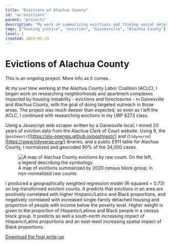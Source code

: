 ```yaml
---
title: "Evictions of Alachua County"
id: "ac-evictions"
parent: "projects"
description: "My work on summarizing evictions and finding social determinants of high-evicted areas."
tags: ["housing justice", "eviction", "Gainesville", "Alachua County"]
level: 1
created: 2022-05-15
---
```


# Evictions of Alachua County

<div class="alert">

This is an ongoing project. More info as it comes.

</div>

At my <small>brief</small> time working at the Alachua County Labor Coalition (ACLC), I began work on researching neighborhoods and apartment complexes impacted by housing instability - evictions and foreclosures - in Gainesville and Alachua County, with the goal of doing targeted outreach in those areas. The project was much deeper than expected, so even as I left the ACLC, I continued with researching evictions in my URP 6272 class.

Using a Javascript web scraper written by a Gainesville local, I mined 20 years of eviction data from the Alachua Clerk of Court website. Using R, the (`postmastr`)[https://slu-opengis.github.io/postmastr/] and (`tidyverse`)[https://www.tidyverse.org/] ibraries, and a public E911 table for Alachua County, I normalized and geocoded 90% of the 34,000 cases.

<figure class="narrow">
    <img src="media/evictions-bg.png" alt="A map of Alachua County evictions by raw count. On the left, a legend describing the symbology."
    <figcaption>
        A map of evictions summarized by 2020 census block group, in non-normalized raw counts
    </figcaption>
</figure>

I produced a geographically weighted regression model (R-squared = 0.73) on log-transformed eviction counts. It predicts that evictions in an area are positively correlated with higher Hispanic/Latino and Black proportions, and negatively correlated with increased single-family detached housing and proportion of people with income below the poverty level. Higher weight is given to the proportion of Hispanic/Latinos and Black people in a census block group. It predicts as well a south-north increasing impact of Hispanic/Latino proportions and an east-west increasing spatial impact of Black proportions.

<a href="media/evictions-report.pdf" download>Download the final write-up</a>